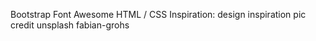 Bootstrap 
Font Awesome 
HTML / CSS 
Inspiration: design inspiration
pic credit unsplash fabian-grohs 

